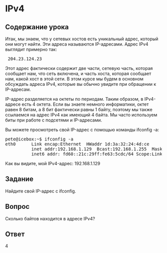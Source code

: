 # IPv4

## Содержание урока

Итак, мы знаем, что у сетевых хостов есть уникальный адрес, который они могут найти. Эти адреса называются IP-адресами. Адрес IPv4 выглядит примерно так:

<pre> 204.23.124.23 </pre>

Этот адрес фактически содержит две части, сетевую часть, которая сообщает нам, что сеть включена, и часть хоста, которая сообщает нам, какой хост в этой сети. В этом курсе мы будем в основном обсуждать адреса IPv4, которые вы обычно увидите при обращении к IP-адресам.

IP-адрес разделяется на октеты по периодам. Таким образом, в IPv4-адресе есть 4 октета. Если вы знаете немного информатики, октет равен 8 битам, а 8 бит фактически равны 1 байту, поэтому мы также ссылаемся на адрес IPv4 как имеющий 4 байта. Мы часто используем биты при работе с подсетями и IP-адресами.

Вы можете просмотреть свой IP-адрес с помощью команды ifconfig -a:

<pre>
pete@icebox:~$ ifconfig -a
eth0      Link encap:Ethernet  HWaddr 1d:3a:32:24:4d:ce  
          inet addr:192.168.1.129  Bcast:192.168.1.255  Mask:255.255.255.0
          inet6 addr: fd60::21c:29ff:fe63:5cdc/64 Scope:Link
</pre>

Как вы видите, мой IPv4-адрес: 192.168.1.129

## Задание

Найдите свой IP-адрес с ifconfig.

## Вопрос

Сколько байтов находится в адресе IPv4?

## Ответ

4

